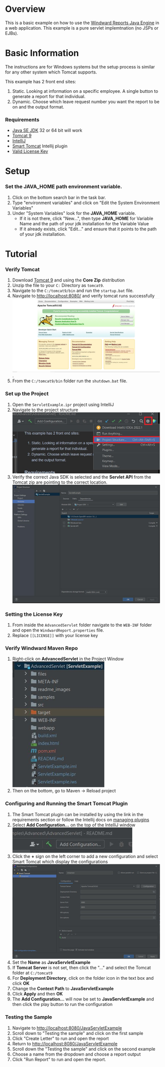 # Overview
This is a basic example on how to use the [Windward Reports Java Engine](https://www.windwardstudios.com/version/version-downloads) in a web application. This example is a pure servlet implemtnation (no JSPs or EJBs).

# Basic Information
The instructions are for Windows systems but the setup process is similar for any other system which Tomcat supports.

This example has 2 front end sites:
1. Static. Looking at information on a specific employee. A single button to generate a report for that individual.
2. Dynamic. Choose which leave request number you want the report to be on and the output format.

### Requirements
- [Java SE JDK](https://www.oracle.com/java/technologies/downloads/) 32 or 64 bit will work
- [Tomcat 9](https://tomcat.apache.org/download-90.cgi)
- [IntelliJ](https://www.jetbrains.com/idea/)
- [Smart Tomcat](https://plugins.jetbrains.com/plugin/9492-smart-tomcat) Intellij plugin
- [Valid License Key](https://www.windwardstudios.com/trial/download)

# Setup

### Set the **JAVA_HOME** path environment variable.
1. Click on the bottom search bar in the task bar.
2. Type "environment variables" and click on "Edit the System Environment Variables"
3. Under "System Variables" look for the **JAVA_HOME** variable.
    - If it is not there, click "New...", then type **JAVA_HOME** for Variable Name and the path of your jdk installation for the Variable Value
    - If it already exists, click "Edit..." and ensure that it points to the path of your jdk installation.

# Tutorial

### Verify Tomcat 
1. Download [Tomcat 9](https://tomcat.apache.org/download-90.cgi) and using the __Core Zip__ distribution
2. Unzip the file to your `C:` Directory as `tomcat9`.
3. Navigate to the `C:/tomcat9/bin` and run the `startup.bat` file.
4. Navigate to [http://localhost:8080/](http://localhost:8080/) and verify tomcat runs successfully
![apache homepage](./readme_images/apache_home_screen.JPG).
5. From the `C:/tomcat9/bin` folder run the `shutdown.bat` file.

### Set up the Project
1. Open the `ServletExample.ipr` project using IntelliJ
2. Navigate to the project structure ![project structure](./readme_images/project_structure.JPG)
3. Verify the correct Java SDK is selected and the **Servlet API** from the Tomcat zip are pointing to the correct location. ![dependencies](./readme_images/required_jars.JPG)

### Setting the License Key
1. From inside the `AdvancedServlet` folder navigate to the `WEB-INF` folder and open the `WindwardReport.properties` file.
2. Replace `[[LICENSE]]` with your license key

### Verify Windward Maven Repo
1. Right-click on **AdvancedServlet** in the Project Window ![project maven](./readme_images/project_maven.JPG)
2. Then on the bottom, go to Maven -> Reload project

### Configuring and Running the Smart Tomcat Plugin
1. The Smart Tomcat plugin can be installed by using the link in the requirements section or follow the Intellij docs on [managing plugins](https://www.jetbrains.com/help/idea/managing-plugins.html)
2. Select **Add Configuration...** on the top of the IntelliJ window ![add configuration](./readme_images/add_configuration.JPG)
3. Click the **+** sign on the left corner to add a new configuration and select Smart Tomcat which display the configurations ![smart tomcat config](./readme_images/smart_tomcat_config.JPG)
4. Set the **Name** as **JavaServletExample**
5. If **Tomcat Server** is not set, then click the "..." and select the Tomcat folder at `C:/tomcat9`
6. For **Deployment Directory**, click on the folder icon in the text box and click **OK**
7. Change the **Context Path** to **JavaServletExample**
8. Click **Apply** and then **OK**
9. The **Add Configuration...** will now be set to **JavaServletExample** and then click the play button to run the configuration

### Testing the Sample
1. Navigate to [http://localhost:8080/JavaServletExample](http://localhost:8080/JavaServletExample)
2. Scroll down to "Testing the sample" and click on the first sample
3. Click "Create Letter" to run and open the report
4. Return to [http://localhost:8080/JavaServletExample](http://localhost:8080/JavaServletExample)
5. Scroll down the "Testing the sample" and click on the second example
6. Choose a name from the dropdown and choose a report output
7. Click "Run Report" to run and open the report.